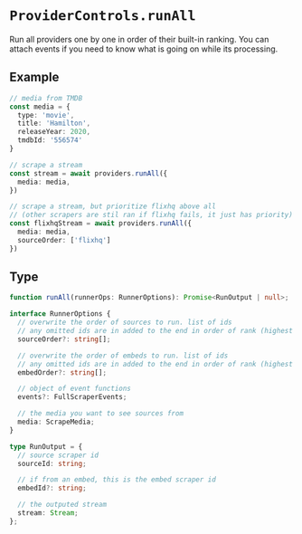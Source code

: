 # `ProviderControls.runAll`

Run all providers one by one in order of their built-in ranking.
You can attach events if you need to know what is going on while its processing.

## Example

```ts
// media from TMDB
const media = {
  type: 'movie',
  title: 'Hamilton',
  releaseYear: 2020,
  tmdbId: '556574'
}

// scrape a stream
const stream = await providers.runAll({
  media: media,
})

// scrape a stream, but prioritize flixhq above all
// (other scrapers are stil ran if flixhq fails, it just has priority)
const flixhqStream = await providers.runAll({
  media: media,
  sourceOrder: ['flixhq']
})
```

## Type

```ts
function runAll(runnerOps: RunnerOptions): Promise<RunOutput | null>;

interface RunnerOptions {
  // overwrite the order of sources to run. list of ids
  // any omitted ids are in added to the end in order of rank (highest first)
  sourceOrder?: string[];

  // overwrite the order of embeds to run. list of ids
  // any omitted ids are in added to the end in order of rank (highest first)
  embedOrder?: string[];

  // object of event functions
  events?: FullScraperEvents;

  // the media you want to see sources from
  media: ScrapeMedia;
}

type RunOutput = {
  // source scraper id
  sourceId: string;

  // if from an embed, this is the embed scraper id
  embedId?: string;

  // the outputed stream
  stream: Stream;
};
```
